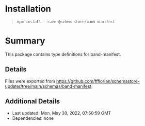 # Installation
> `npm install --save @schemastore/band-manifest`

# Summary
This package contains type definitions for band-manifest.

## Details
Files were exported from https://github.com/ffflorian/schemastore-updater/tree/main/schemas/band-manifest.

## Additional Details
* Last updated: Mon, May 30, 2022, 07:50:59 GMT
* Dependencies: none
